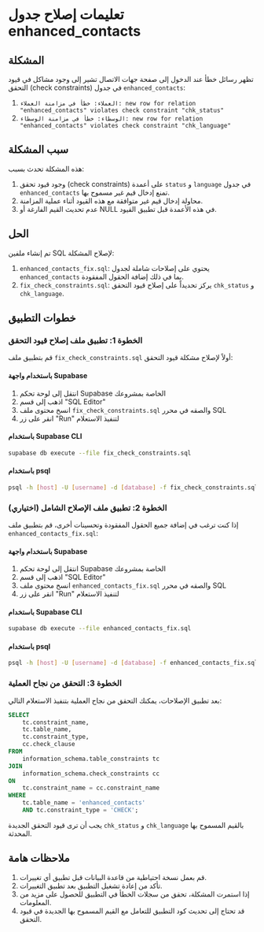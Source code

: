 # تعليمات إصلاح جدول enhanced_contacts

## المشكلة

تظهر رسائل خطأ عند الدخول إلى صفحة جهات الاتصال تشير إلى وجود مشاكل في قيود التحقق (check constraints) في جدول `enhanced_contacts`:

1. `العملاء: خطأ في مزامنة العملاء: new row for relation "enhanced_contacts" violates check constraint "chk_status"`
2. `الوسطاء: خطأ في مزامنة الوسطاء: new row for relation "enhanced_contacts" violates check constraint "chk_language"`

## سبب المشكلة

هذه المشكلة تحدث بسبب:

1. وجود قيود تحقق (check constraints) على أعمدة `status` و `language` في جدول `enhanced_contacts` تمنع إدخال قيم غير مسموح بها.
2. محاولة إدخال قيم غير متوافقة مع هذه القيود أثناء عملية المزامنة.
3. عدم تحديث القيم الفارغة أو NULL في هذه الأعمدة قبل تطبيق القيود.

## الحل

تم إنشاء ملفين SQL لإصلاح المشكلة:

1. `enhanced_contacts_fix.sql`: يحتوي على إصلاحات شاملة لجدول `enhanced_contacts` بما في ذلك إضافة الحقول المفقودة.
2. `fix_check_constraints.sql`: يركز تحديداً على إصلاح قيود التحقق `chk_status` و `chk_language`.

## خطوات التطبيق

### الخطوة 1: تطبيق ملف إصلاح قيود التحقق

قم بتطبيق ملف `fix_check_constraints.sql` أولاً لإصلاح مشكلة قيود التحقق:

#### باستخدام واجهة Supabase

1. انتقل إلى لوحة تحكم Supabase الخاصة بمشروعك
2. اذهب إلى قسم "SQL Editor"
3. انسخ محتوى ملف `fix_check_constraints.sql` والصقه في محرر SQL
4. انقر على زر "Run" لتنفيذ الاستعلام

#### باستخدام Supabase CLI

```bash
supabase db execute --file fix_check_constraints.sql
```

#### باستخدام psql

```bash
psql -h [host] -U [username] -d [database] -f fix_check_constraints.sql
```

### الخطوة 2: تطبيق ملف الإصلاح الشامل (اختياري)

إذا كنت ترغب في إضافة جميع الحقول المفقودة وتحسينات أخرى، قم بتطبيق ملف `enhanced_contacts_fix.sql`:

#### باستخدام واجهة Supabase

1. انتقل إلى لوحة تحكم Supabase الخاصة بمشروعك
2. اذهب إلى قسم "SQL Editor"
3. انسخ محتوى ملف `enhanced_contacts_fix.sql` والصقه في محرر SQL
4. انقر على زر "Run" لتنفيذ الاستعلام

#### باستخدام Supabase CLI

```bash
supabase db execute --file enhanced_contacts_fix.sql
```

#### باستخدام psql

```bash
psql -h [host] -U [username] -d [database] -f enhanced_contacts_fix.sql
```

### الخطوة 3: التحقق من نجاح العملية

بعد تطبيق الإصلاحات، يمكنك التحقق من نجاح العملية بتنفيذ الاستعلام التالي:

```sql
SELECT
    tc.constraint_name,
    tc.table_name,
    tc.constraint_type,
    cc.check_clause
FROM
    information_schema.table_constraints tc
JOIN
    information_schema.check_constraints cc
ON
    tc.constraint_name = cc.constraint_name
WHERE
    tc.table_name = 'enhanced_contacts'
    AND tc.constraint_type = 'CHECK';
```

يجب أن ترى قيود التحقق الجديدة `chk_status` و `chk_language` بالقيم المسموح بها المحدثة.

## ملاحظات هامة

1. قم بعمل نسخة احتياطية من قاعدة البيانات قبل تطبيق أي تغييرات.
2. تأكد من إعادة تشغيل التطبيق بعد تطبيق التغييرات.
3. إذا استمرت المشكلة، تحقق من سجلات الخطأ في التطبيق للحصول على مزيد من المعلومات.
4. قد تحتاج إلى تحديث كود التطبيق للتعامل مع القيم المسموح بها الجديدة في قيود التحقق.